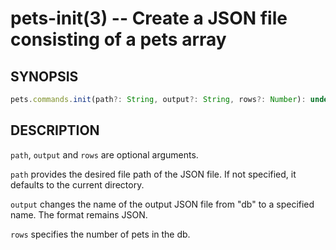 # pets-init(3) -- Create a JSON file consisting of a pets array

## SYNOPSIS

```js
pets.commands.init(path?: String, output?: String, rows?: Number): undefined
```

## DESCRIPTION

`path`, `output` and `rows` are optional arguments.

`path` provides the desired file path of the JSON file. If not specified, it defaults to the current directory.

`output` changes the name of the output JSON file from "db" to a specified name. The format remains JSON.

`rows` specifies the number of pets in the db.

